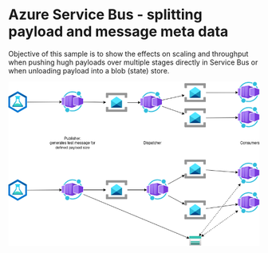 # Azure Service Bus - splitting payload and message meta data

Objective of this sample is to show the effects on scaling and throughput when pushing hugh payloads over multiple stages directly in Service Bus or when unloading payload into a blob (state) store.

![Test setup with message payload directly forwarded in Service Bus and payload forwarded as blob](schematic.png)